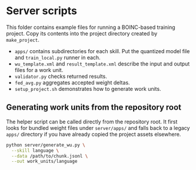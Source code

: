 # Server scripts

This folder contains example files for running a BOINC-based training project. Copy its contents into the project directory created by `make_project`.

- `apps/` contains subdirectories for each skill. Put the quantized model file and `train_local.py` runner in each.
- `wu_template.xml` and `result_template.xml` describe the input and output files for a work unit.
- `validator.py` checks returned results.
- `fed_avg.py` aggregates accepted weight deltas.
- `setup_project.sh` demonstrates how to generate work units.

## Generating work units from the repository root

The helper script can be called directly from the repository root. It first looks for
bundled weight files under `server/apps/` and falls back to a legacy `apps/` directory if
you have already copied the project assets elsewhere.

```bash
python server/generate_wu.py \
  --skill language \
  --data /path/to/chunk.jsonl \
  --out work_units/language
```
